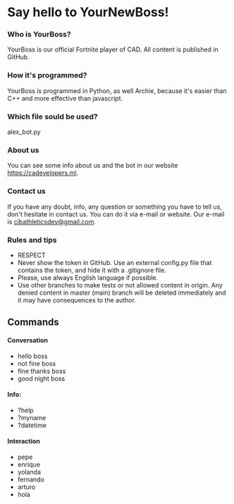 # Say hello to YourNewBoss!
### Who is YourBoss?
YourBoss is our official Fortnite player of CAD. All content is published in GitHub.
### How it's programmed?
YourBoss is programmed in Python, as well Archie, because it's easier than C++ and more effective than javascript.
### Which file sould be used?
alex_bot.py
### About us
You can see some info about us and the bot in our website https://cadevelopers.ml.
### Contact us
If you have any doubt, info, any question or something you have to tell us, don't hesitate in contact us. You can do it via e-mail or website. Our e-mail is cibathleticsdev@gmail.com.
### Rules and tips
   - RESPECT
   - Never show the token in GitHub. Use an external config.py file that contains the token, and hide it with a .gitignore file.
   - Please, use always English language if possible.
   - Use other branches to make tests or not allowed content in origin. Any denied content in master (main) branch will be deleted immediately and it may have consequences to the author.

## Commands
#### Conversation
   - hello boss
   - not fine boss
   - fine thanks boss
   - good night boss

#### Info:
   - ?help
   - ?myname
   - ?datetime

#### Interaction
   - pepe
   - enrique
   - yolanda
   - fernando
   - arturo
   - hola
